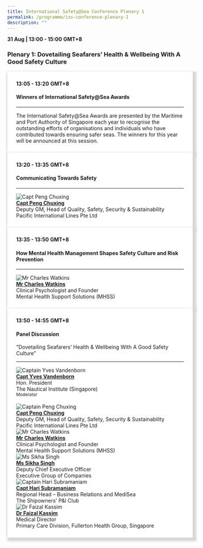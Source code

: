 ```yaml
---
title: International Safety@Sea Conference Plenary 1
permalink: /programme/iss-conference-plenary-1
description: ""
---
```

<section>
	<div>
  <b>31 Aug | 13:00 - 15:00</b>&nbsp;<b>GMT+8</b>
  <h3>Plenary 1: Dovetailing Seafarers’ Health & Wellbeing With A Good Safety Culture</h3>
</div>

<section>
  <div class="bp-container is-fluid">
    <div class="row">
      <div class="col is-full"> 
        <div class="row">
          <div class="col is-12">
            <div class="border bg-light h-100 position-relative">
              <div class="p-4">
                <div class="programme-time"><b>13:05 - 13:20</b>&nbsp;<b>GMT+8</b></div>
                <h4 class="programme-title">Winners of International Safety@Sea Awards<br></h4>
<hr class="my-3 border-primary" />								
The International Safety@Sea Awards are presented by the Maritime and Port Authority of Singapore each year to recognise the outstanding efforts of organisations and individuals who have contributed towards ensuring safer seas. The winners for this year will be announced at this session.
              </div>
            </div>
          </div>
        </div>
      </div>
    </div>
  </div>
</section>	
	
<section>
<div class="bp-container is-fluid">
<div class="row">
<div class="col is-full">
<div class="row">
<div class="col is-12">
<div class="border bg-light h-100 position-relative">
<div class="p-4">
<div class="programme-time"><strong>13:20 - 13:35</strong>&nbsp;<strong>GMT+8</strong></div>
<h4 class="programme-title">Communicating Towards Safety</h4>

<hr class="my-3 border-primary" />
<div class="speakers px-2">
<div class="row">
<div class="col is-6 prog-speaker">
<div class="row">
<div class="col is-4"><img class="speaker-image mb-4" src="/images/Speakers/Chu Xing Peng.png" alt="Capt Peng Chuxing" /></div>
<div class="col is-8">
<div class="speaker-name text-ellipsis"><a class="speaker-name text-ellipsis" href="/speakers/captain-peng-chuxing" rel="noopener"><strong>Capt Peng Chuxing</strong></a></div>
<div class="text-ellipsis speaker-position">Deputy GM, Head of Quality, Safety, Security & Sustainability</div>
<div class="text-ellipsis speaker-company">Pacific International Lines Pte Ltd</div>
</div>
</div>
</div>
</div>
</div>
</div>
</div>
</div>
</div>
</div>
</div>
</div>
</section>

<section>
<div class="bp-container is-fluid">
<div class="row">
<div class="col is-full">
<div class="row">
<div class="col is-12">
<div class="border bg-light h-100 position-relative">
<div class="p-4">
<div class="programme-time"><strong>13:35 - 13:50</strong>&nbsp;<strong>GMT+8</strong></div>
<h4 class="programme-title">How Mental Health Management Shapes Safety Culture and Risk Prevention</h4>

<hr class="my-3 border-primary" />
<div class="speakers px-2">
<div class="row">
<div class="col is-6 prog-speaker">
<div class="row">
<div class="col is-4"><img class="speaker-image mb-4" src="/images/Speakers/Charles Watkins.png" alt="Mr Charles Watkins" /></div>
<div class="col is-8">
<div class="speaker-name text-ellipsis"><a class="speaker-name text-ellipsis" href="/speakers/mr-charles-watkins" rel="noopener"><strong>Mr Charles Watkins</strong></a></div>
<div class="text-ellipsis speaker-position">Clinical Psychologist and Founder</div>
<div class="text-ellipsis speaker-company">Mental Health Support Solutions (MHSS)</div>
</div>
</div>
</div>
</div>
</div>
</div>
</div>
</div>
</div>
</div>
</div>
</div>
</section>

<section>
<div class="bp-container is-fluid">
<div class="row">
<div class="col is-full">
<div class="row">
<div class="col is-12">
<div class="border bg-light h-100 position-relative">
<div class="p-4">
<div class="programme-time"><strong>13:50 - 14:55</strong>&nbsp;<strong>GMT+8</strong></div>
<h4 class="programme-title">Panel Discussion</h4>
“Dovetailing Seafarers’ Health & Wellbeing With A Good Safety Culture”
<hr class="my-3 border-primary" />
<div class="speakers px-2">
<div class="row">
<div class="col is-6 prog-speaker">
<div class="row">
<div class="col is-4"><img class="speaker-image mb-4" src="/images/Speakers/Yves Vandenborn.png" alt="Captain Yves Vandenborn" /></div>
<div class="col is-8">
<div class="speaker-name text-ellipsis"><a class="speaker-name text-ellipsis" href="/speakers/captain-yves-vandenborn" rel="noopener"><strong>Capt Yves Vandenborn</strong></a></div>
<div class="text-ellipsis speaker-position">Hon. President</div>
<div class="text-ellipsis speaker-company">The Nautical Institute (Singapore)</div>
<div class="speaker-role text-ellipsis text-muted"><small>Moderator</small></div>
</div>
</div>
</div>
<div class="col is-6 prog-speaker">&nbsp;</div>
</div>
<div class="row">
<div class="col is-6 prog-speaker">
<div class="row">
<div class="col is-4"><img class="speaker-image mb-4" src="/images/Speakers/Chu Xing Peng.png" alt="Captain Peng Chuxing" /></div>
<div class="col is-8">
<div class="speaker-name text-ellipsis"><a class="speaker-name text-ellipsis" href="/speakers/captain-peng-chuxing" rel="noopener"><strong>Capt Peng Chuxing</strong></a></div>
<div class="text-ellipsis speaker-position">Deputy GM, Head of Quality, Safety, Security &amp; Sustainability</div>
<div class="text-ellipsis speaker-company">Pacific International Lines Pte Ltd</div>
</div>
</div>
</div>
<div class="col is-6 prog-speaker">
<div class="row">
<div class="col is-4"><img class="speaker-image mb-4" src="/images/Speakers/Charles Watkins.png" alt="Mr Charles Watkins" /></div>
<div class="col is-8">
<div class="speaker-name text-ellipsis"><a class="speaker-name text-ellipsis" href="/speakers/mr-charles-watkins" rel="noopener"><strong>Mr Charles Watkins</strong></a></div>
<div class="text-ellipsis speaker-position">Clinical Psychologist and Founder</div>
<div class="text-ellipsis speaker-company">Mental Health Support Solutions (MHSS)</div>
</div>
</div>
</div>
</div>
<div class="row">
<div class="col is-6 prog-speaker">
<div class="row">
<div class="col is-4"><img class="speaker-image mb-4" src="/images/Speakers/MdmSikha.png" alt="Ms Sikha Singh" /></div>
<div class="col is-8">
<div class="speaker-name text-ellipsis"><a class="speaker-name text-ellipsis" href="/speakers/ms-sikha-singh" rel="noopener"><strong> Ms Sikha Singh</strong></a></div>
<div class="text-ellipsis speaker-position">Deputy Chief Executive Officer</div>
<div class="text-ellipsis speaker-company">Executive Group of Companies</div>
</div>
</div>
</div>
<div class="col is-6 prog-speaker">
<div class="row">
<div class="col is-4"><img class="speaker-image mb-4" src="/images/Speakers/Captain Hari Subramaniam.png" alt="
Captain Hari Subramaniam" /></div>
<div class="col is-8">
<div class="speaker-name text-ellipsis"><a class="speaker-name text-ellipsis" href="/speakers/captain-hari-subramania" rel="noopener"><strong>
Capt Hari Subramaniam</strong></a></div>
<div class="text-ellipsis speaker-position">Regional Head – Business Relations and MediSea</div>
<div class="text-ellipsis speaker-company">The Shipowners’ P&I Club</div>
</div>
</div>
</div>
</div>
<div class="row">
<div class="col is-6 prog-speaker">
<div class="row">
<div class="col is-4"><img class="speaker-image mb-4" src="/images/speakers/faizal.png" alt="Dr Faizal Kassim" /></div>
<div class="col is-8">
<div class="speaker-name text-ellipsis"><a class="speaker-name text-ellipsis" href="/speakers/dr-faizal-kassim" rel="noopener"><strong>Dr Faizal Kassim</strong></a></div>
<div class="text-ellipsis speaker-position">Medical Director</div>
<div class="text-ellipsis speaker-company">Primary Care Division, Fullerton Health Group, Singapore</div>
</div>
</div>
</div>
</div>
</div>
</div>
</div>
</div>
</div>
</div>
</div>
</div>
</section>






<style type="text/css"> 
    .is-left{
      text-align: left;
    }
    .content h4{
      font-weight: 500; 
      color: #337B9A !important;
      margin-top: 1rem;
    }
    .bg-light {
      background-color: #fff !important;
      box-shadow: 5px 5px 5px 5px rgb(215 215 215), -5px 0 6px -4px rgb(215 215 215);
    }
    .p-4 {
      padding: 1.5rem!important;
    }
  .content a {text-decoration:none;}
	.content h3 { margin-top: 1rem;}
</style>